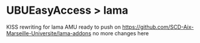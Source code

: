 # UBUEasyAccess > lama


KISS rewriting for lama AMU
ready to push on https://github.com/SCD-Aix-Marseille-Universite/lama-addons
no more changes here
